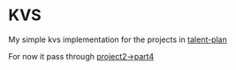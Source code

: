 # KVS
My simple kvs implementation for the projects in [talent-plan](https://github.com/pingcap/talent-plan/tree/master/rust)

For now it pass through [project2->part4](https://github.com/pingcap/talent-plan/blob/master/rust/projects/project-2/project.md#user-content-part-4-reading-from-the-log)

